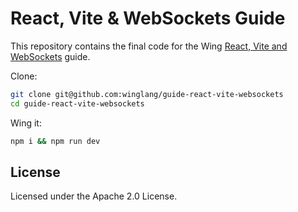 # React, Vite & WebSockets Guide

This repository contains the final code for the Wing [React, Vite and
WebSockets](https://www.winglang.io/docs/guides/react-vite-websockets) guide.

Clone:

```sh
git clone git@github.com:winglang/guide-react-vite-websockets
cd guide-react-vite-websockets
```

Wing it:

```sh
npm i && npm run dev
```

## License

Licensed under the Apache 2.0 License.